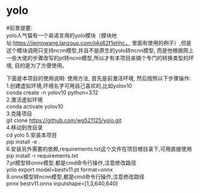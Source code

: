 # yolo
#前景提要:  
yolo人气猫有一个易语言用的yolo模块（模块地址:https://jiemowang.lanzouo.com/iiAs62f1ehhc， 里面有使用的例子）,但是这个模块调用只支持ncnn模型,并且不是原生的yolo转ncnn模型, 而是他根据网上一些大佬的步骤改写的pt转ncnn模型,所以才有本项目来搞个专门的转换类型的环境, 目的是为了方便使用。   

下面是本项目的使用说明: 
使用方法, 首先是前激活环境, 然后按照以下步骤操作:   
1.创建虚拟环境,环境名字可用自己喜欢的,比如yolov10    
conda create -n yolov10 python=3.12  
2.激活虚拟环境  
conda activate yolov10  
3.克隆项目  
git clone  https://github.com/wg521125/yolo.git     
4.移动到改目录  
cd yolo 
5.安装本项目    
pip install -e .    
6.安装另外需要的依赖,requirements.txt这个文件在项目根目录下,可用直接使用    
pip install -r requirements.txt  
7.pt模型转onnx模型,都是cmd命令行操作,注意修改路径   
yolo export model=bestv11.pt format=onnx    
8.onnx模型转ncnn模型,都是cmd命令行操作,注意修改路径  
pnnx bestv11.onnx  inputshape=[1,3,640,640] 
